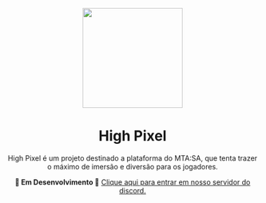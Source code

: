<p align="center">
  <img src="https://i.postimg.cc/CLZwsvQy/image.png" width="200"  />
</p>

<h1 align="center">
   High Pixel
</h1>

<p align="center">
High Pixel é um projeto destinado a plataforma do MTA:SA, que tenta trazer o máximo de imersão e diversão para os jogadores.
</p>

<p align="center" display="flex">
<strong>🚧 Em Desenvolvimento 🚧</strong>
<a href="https://discord.gg/TA2sYrAz">Clique aqui para entrar em nosso servidor do discord.</a>
</p>
